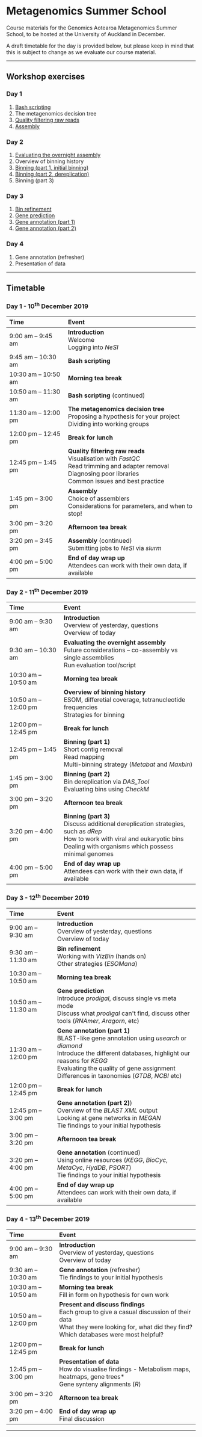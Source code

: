 # Metagenomics Summer School

Course materials for the Genomics Aotearoa Metagenomics Summer School, to be hosted at the University of Auckland in December.

A draft timetable for the day is provided below, but please keep in mind that this is subject to change as we evaluate our course material.

---

## Workshop exercises

### Day 1

1. [Bash scripting](https://github.com/GenomicsAotearoa/metagenomics_summer_school/blob/master/materials/day1/ex1_bash_scripting.md)
1. The metagenomics decision tree
1. [Quality filtering raw reads](https://github.com/GenomicsAotearoa/metagenomics_summer_school/blob/master/materials/day1/ex3_quality_filtering.md)
1. [Assembly](https://github.com/GenomicsAotearoa/metagenomics_summer_school/blob/master/materials/day1/ex4_assembly.md)

### Day 2

1. [Evaluating the overnight assembly](https://github.com/GenomicsAotearoa/metagenomics_summer_school/blob/master/materials/day2/ex5_evaluating_assemblies.md)
1. Overview of binning history
1. [Binning (part 1, initial binning)](https://github.com/GenomicsAotearoa/metagenomics_summer_school/blob/master/materials/day2/ex7_initial_binning.md)
1. [Binning (part 2, dereplication)](https://github.com/GenomicsAotearoa/metagenomics_summer_school/blob/master/materials/day2/ex8_bin_dereplication.md)
1. Binning (part 3)

### Day 3

1. [Bin refinement](https://github.com/GenomicsAotearoa/metagenomics_summer_school/blob/master/materials/day3/ex10_refining_bins.md)
1. [Gene prediction](https://github.com/GenomicsAotearoa/metagenomics_summer_school/blob/master/materials/day3/ex11_gene_prediction.md)
1. [Gene annotation (part 1)](https://github.com/GenomicsAotearoa/metagenomics_summer_school/blob/master/materials/day3/ex12_gene_annotation_part1.md)
1. [Gene annotation (part 2)](https://github.com/GenomicsAotearoa/metagenomics_summer_school/blob/master/materials/day3/ex13_gene_annotation_part2.md)

### Day 4

1. Gene annotation (refresher)
1. Presentation of data

---

## Timetable

### Day 1 - 10<sup>th</sup> December 2019

|Time|Event|
|:---|:---|
|9:00 am – 9:45 am|**Introduction**<br>Welcome<br>Logging into *NeSI*|
|9:45 am – 10:30 am|**Bash scripting**|
|10:30 am – 10:50 am|**Morning tea break**|
|10:50 am – 11:30 am|**Bash scripting** (continued)|
|11:30 am – 12:00 pm|**The metagenomics decision tree**<br>Proposing a hypothesis for your project<br>Dividing into working groups|
|12:00 pm – 12:45 pm|**Break for lunch**|
|12:45 pm – 1:45 pm|**Quality filtering raw reads**<br>Visualisation with *FastQC*<br>Read trimming and adapter removal<br>Diagnosing poor libraries<br>Common issues and best practice|
|1:45 pm – 3:00 pm|**Assembly**<br>Choice of assemblers<br>Considerations for parameters, and when to stop!|
|3:00 pm – 3:20 pm|**Afternoon tea break**|
|3:20 pm – 3:45 pm|**Assembly** (continued)<br>Submitting jobs to *NeSI* via *slurm*|
|4:00 pm – 5:00 pm|**End of day wrap up**<br>Attendees can work with their own data, if available|

### Day 2 - 11<sup>th</sup> December 2019

|Time|Event|
|:---|:---|
|9:00 am – 9:30 am|**Introduction**<br>Overview of yesterday, questions<br>Overview of today|
|9:30 am – 10:30 am|**Evaluating the overnight assembly**<br>Future considerations – co-assembly vs single assemblies<br>Run evaluation tool/script|
|10:30 am – 10:50 am|**Morning tea break**|
|10:50 am – 12:00 pm|**Overview of binning history**<br>ESOM, differetial coverage, tetranucleotide frequencies<br>Strategies for binning|
|12:00 pm – 12:45 pm|**Break for lunch**|
|12:45 pm – 1:45 pm|**Binning (part 1)**<br>Short contig removal<br>Read mapping<br>Multi-binning strategy (*Metabat* and *Maxbin*)|
|1:45 pm – 3:00 pm|**Binning (part 2)**<br>Bin dereplication via *DAS_Tool*<br>Evaluating bins using *CheckM*|
|3:00 pm – 3:20 pm|**Afternoon tea break**|
|3:20 pm – 4:00 pm|**Binning (part 3)**<br>Discuss additional dereplication strategies, such as *dRep*<br>How to work with viral and eukaryotic bins<br>Dealing with organisms which possess minimal genomes|
|4:00 pm – 5:00 pm|**End of day wrap up**<br>Attendees can work with their own data, if available|

### Day 3 - 12<sup>th</sup> December 2019

|Time|Event|
|:---|:---|
|9:00 am – 9:30 am|**Introduction**<br>Overview of yesterday, questions<br>Overview of today|
|9:30 am – 11:30 am|**Bin refinement**<br>Working with *VizBin* (hands on)<br>Other strategies (*ESOMana*)|
|10:30 am – 10:50 am|**Morning tea break**|
|10:50 am – 11:30 am|**Gene prediction**<br>Introduce *prodigal*, discuss single vs meta mode<br>Discuss what *prodigal* can't find, discuss other tools (*RNAmer*, *Aragorn*, etc)|
|11:30 am – 12:00 pm|**Gene annotation (part 1)**<br>BLAST-like gene annotation using *usearch* or *diamond*<br>Introduce the different databases, highlight our reasons for *KEGG*<br>Evaluating the quality of gene assignment<br>Differences in taxonomies (*GTDB*, *NCBI* etc)|
|12:00 pm – 12:45 pm|**Break for lunch**|
|12:45 pm – 3:00 pm|**Gene annotation (part 2)**)<br>Overview of the *BLAST XML* output<br>Looking at gene networks in *MEGAN*<br>Tie findings to your initial hypothesis|
|3:00 pm – 3:20 pm|**Afternoon tea break**|
|3:20 pm – 4:00 pm|**Gene annotation** (continued)<br>Using online resources (*KEGG*, *BioCyc*, *MetaCyc*, *HydDB*, *PSORT*)<br>Tie findings to your initial hypothesis|
|4:00 pm – 5:00 pm|**End of day wrap up**<br>Attendees can work with their own data, if available|

### Day 4 - 13<sup>th</sup> December 2019

|Time|Event|
|:---|:---|
|9:00 am – 9:30 am|**Introduction**<br>Overview of yesterday, questions<br>Overview of today|
|9:30 am – 10:30 am|**Gene annotation** (refresher)<br>Tie findings to your initial hypothesis|
|10:30 am – 10:50 am|**Morning tea break**<br>Fill in form on hypothesis for own work|
|10:50 am – 12:00 pm|**Present and discuss findings**<br>Each group to give a casual discussion of their data<br>What they were looking for, what did they find?<br>Which databases were most helpful?|
|12:00 pm – 12:45 pm|**Break for lunch**|
|12:45 pm – 3:00 pm|**Presentation of data**<br>How do visualise findings - Metabolism maps, heatmaps, gene trees*<br>Gene synteny alignments (*R*)|
|3:00 pm – 3:20 pm|**Afternoon tea break**|
|3:20 pm – 4:00 pm|**End of day wrap up**<br>Final discussion|

----
